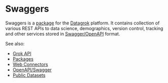# Swaggers

Swaggers is a [package](https://datagrok.ai/help/develop/develop#packages) for the [Datagrok](https://datagrok.ai) platform.
It contains collection of various REST APIs to data science, demographics, version control, tracking and
other services stored in [Swagger/OpenAPI](https://swagger.io/docs/specification/about) format.

See also:

* [Grok API](https://datagrok.ai/help/develop/js-api)
* [Packages](https://datagrok.ai/help/develop/develop#packages)
* [Web Connectors](https://datagrok.ai/help/access/connectors/web)
* [OpenAPI/Swagger](https://swagger.io/)
* [Public Datasets](https://datagrok.ai/help/access/public-datasets)
